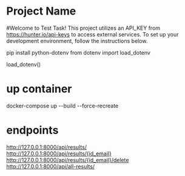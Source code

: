 # Project Name

#Welcome to Test Task! This project utilizes an API_KEY from https://hunter.io/api-keys  to access external services. To set up your development environment, follow the instructions below.

pip install python-dotenv
from dotenv import load_dotenv

load_dotenv()

# up container
docker-compose up --build --force-recreate

# endpoints
http://127.0.0.1:8000/api/results/  
http://127.0.0.1:8000/api/results/{id_email}  
http://127.0.0.1:8000/api/results/{id_email}/delete  
http://127.0.0.1:8000/api/all-results/  
